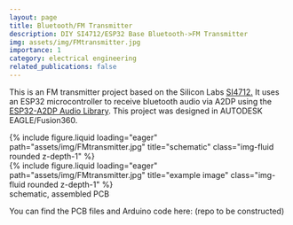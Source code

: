 ```yaml
---
layout: page
title: Bluetooth/FM Transmitter
description: DIY SI4712/ESP32 Base Bluetooth->FM Transmitter
img: assets/img/FMtransmitter.jpg
importance: 1
category: electrical engineering
related_publications: false
---
```

This is an FM transmitter project based on the Silicon Labs <a href="https://dangerousthings.com/product/xsiid/">SI4712.</a> It uses an ESP32 microcontroller to receive bluetooth audio via A2DP using the <a href="https://github.com/pschatzmann/ESP32-A2DP">ESP32-A2DP Audio Library</a>. This project was designed in AUTODESK EAGLE/Fusion360.

<div class="row">
    <div class="col-sm mt-2 mt-md-0">
        {% include figure.liquid loading="eager" path="assets/img/FMtransmitter.jpg" title="schematic" class="img-fluid rounded z-depth-1" %}
    </div>
    <div class="col-sm mt-2 mt-md-0">
        {% include figure.liquid loading="eager" path="assets/img/FMtransmitter.jpg" title="example image" class="img-fluid rounded z-depth-1" %}
    </div>
</div>
<div class="caption">
    schematic, assembled PCB
</div>

You can find the PCB files and Arduino code here: (repo to be constructed)